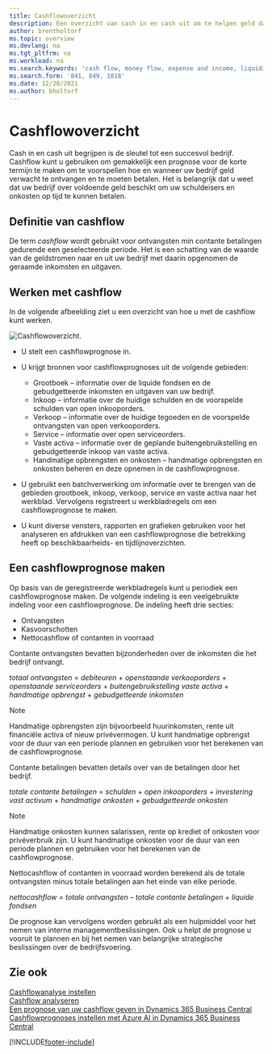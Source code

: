 ```yaml
---
title: Cashflowoverzicht
description: Een overzicht van cash in en cash uit om te helpen geld dat zal worden ontvangen en uitbetaald te voorspellen.
author: brentholtorf
ms.topic: overview
ms.devlang: na
ms.tgt_pltfrm: na
ms.workload: na
ms.search.keywords: 'cash flow, money flow, expense and income, liquidity, cash receipts minus cash payments'
ms.search.form: '841, 849, 1818'
ms.date: 12/20/2021
ms.author: bholtorf
---
```


# Cashflowoverzicht

Cash in en cash uit begrijpen is de sleutel tot een succesvol bedrijf. Cashflow kunt u gebruiken om gemakkelijk een prognose voor de korte termijn te maken om te voorspellen hoe en wanneer uw bedrijf geld verwacht te ontvangen en te moeten betalen. Het is belangrijk dat u weet dat uw bedrijf over voldoende geld beschikt om uw schuldeisers en onkosten op tijd te kunnen betalen.

## Definitie van cashflow

De term *cashflow* wordt gebruikt voor ontvangsten min contante betalingen gedurende een geselecteerde periode. Het is een schatting van de waarde van de geldstromen naar en uit uw bedrijf met daarin opgenomen de geraamde inkomsten en uitgaven.

## Werken met cashflow

In de volgende afbeelding ziet u een overzicht van hoe u met de cashflow kunt werken.

![Cashflowoverzicht.](media/finance_cash_flow_overview.png "Cashflowoverzicht")

- U stelt een cashflowprognose in.  

- U krijgt bronnen voor cashflowprognoses uit de volgende gebieden:  

  - Grootboek – informatie over de liquide fondsen en de gebudgetteerde inkomsten en uitgaven van uw bedrijf.  
  - Inkoop – informatie over de huidige schulden en de voorspelde schulden van open inkooporders.  
  - Verkoop – informatie over de huidige tegoeden en de voorspelde ontvangsten van open verkooporders.  
  - Service – informatie over open serviceorders.  
  - Vaste activa – informatie over de geplande buitengebruikstelling en gebudgetteerde inkoop van vaste activa.  
  - Handmatige opbrengsten en onkosten – handmatige opbrengsten en onkosten beheren en deze opnemen in de cashflowprognose.  
- U gebruikt een batchverwerking om informatie over te brengen van de gebieden grootboek, inkoop, verkoop, service en vaste activa naar het werkblad. Vervolgens registreert u werkbladregels om een cashflowprognose te maken.  
- U kunt diverse vensters, rapporten en grafieken gebruiken voor het analyseren en afdrukken van een cashflowprognose die betrekking heeft op beschikbaarheids- en tijdlijnoverzichten.  

## Een cashflowprognose maken

Op basis van de geregistreerde werkbladregels kunt u periodiek een cashflowprognose maken. De volgende indeling is een veelgebruikte indeling voor een cashflowprognose. De indeling heeft drie secties:

- Ontvangsten  
- Kasvoorschotten  
- Nettocashflow of contanten in voorraad  

Contante ontvangsten bevatten bijzonderheden over de inkomsten die het bedrijf ontvangt.

*totaal ontvangsten* = *debiteuren* + *openstaande verkooporders* + *openstaande serviceorders* + *buitengebruikstelling vaste activa* + *handmatige opbrengst* + *gebudgetteerde inkomsten*

> [!NOTE]
> Handmatige opbrengsten zijn bijvoorbeeld huurinkomsten, rente uit financiële activa of nieuw privévermogen. U kunt handmatige opbrengst voor de duur van een periode plannen en gebruiken voor het berekenen van de cashflowprognose.

Contante betalingen bevatten details over van de betalingen door het bedrijf.

*totale contante betalingen* = *schulden* + *open inkooporders* + *investering vast activum* + *handmatige onkosten* + *gebudgetteerde onkosten*

> [!NOTE]
> Handmatige onkosten kunnen salarissen, rente op krediet of onkosten voor privéverbruik zijn. U kunt handmatige onkosten voor de duur van een periode plannen en gebruiken voor het berekenen van de cashflowprognose.

Nettocashflow of contanten in voorraad worden berekend als de totale ontvangsten minus totale betalingen aan het einde van elke periode.

*nettocashflow* = *totale ontvangsten* – *totale contante betalingen* + *liquide fondsen*

De prognose kan vervolgens worden gebruikt als een hulpmiddel voor het nemen van interne managementbeslissingen. Ook u helpt de prognose u vooruit te plannen en bij het nemen van belangrijke strategische beslissingen over de bedrijfsvoering.

## Zie ook

[Cashflowanalyse instellen](finance-setup-cash-flow-analyses.md)  
[Cashflow analyseren](finance-analyze-cash-flow.md)  
[Een prognose van uw cashflow geven in Dynamics 365 Business Central](/training/modules/forecast-cash-flow-dynamics-365-business-central/index)  
[Cashflowprognoses instellen met Azure AI in Dynamics 365 Business Central](/training/modules/setup-cash-flow-forecasts/)  

[!INCLUDE[footer-include](includes/footer-banner.md)]
